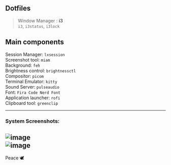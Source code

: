## Dotfiles

> Window Manager : **i3**
> <br>
> `i3`, `i3status`, `i3lock`

Main components
---
Session Manager: `lxsession`
<br>
Screenshot tool: `miam`
<br>
Background: `feh`
<br>
Brightness control: `brightnessctl`
<br>
Compositor: `picom`
<br>
Terminal Emulator: `kitty`
<br>
Sound Server: `pulseaudio`
<br>
Font: `Fira Code Nerd Font`
<br>
Application launcher: `rofi`
<br>
Clipboard tool: `greenclip`

---

### System Screenshots:
![image](https://github.com/Ashwani1330/dotfiles/assets/84962178/3e8625bb-51ce-41b4-9bfb-7af5f45e7ef8)
<br>
![image](https://github.com/Ashwani1330/dotfiles/assets/84962178/3bf2228b-a5be-4bf8-9d51-54836925a8fc)
---
Peace 🕊️

